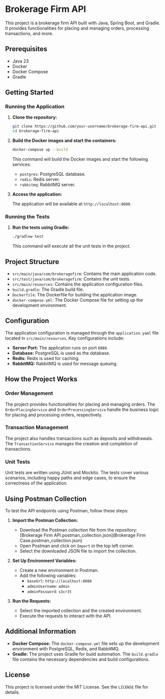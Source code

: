 # Brokerage Firm API

This project is a brokerage firm API built with Java, Spring Boot, and Gradle. It provides functionalities for placing and managing orders, processing transactions, and more.

## Prerequisites

- Java 23
- Docker
- Docker Compose
- Gradle

## Getting Started

### Running the Application

1. **Clone the repository:**

    ```sh
    git clone https://github.com/your-username/brokerage-firm-api.git
    cd brokerage-firm-api
    ```

2. **Build the Docker images and start the containers:**

    ```sh
    docker-compose up --build
    ```

   This command will build the Docker images and start the following services:
    - `postgres`: PostgreSQL database.
    - `redis`: Redis server.
    - `rabbitmq`: RabbitMQ server.

3. **Access the application:**

   The application will be available at `http://localhost:8080`.

### Running the Tests

1. **Run the tests using Gradle:**

    ```sh
    ./gradlew test
    ```

   This command will execute all the unit tests in the project.

## Project Structure

- `src/main/java/com/brokeragefirm`: Contains the main application code.
- `src/test/java/com/brokeragefirm`: Contains the unit tests.
- `src/main/resources`: Contains the application configuration files.
- `build.gradle`: The Gradle build file.
- `Dockerfile`: The Dockerfile for building the application image.
- `docker-compose.yml`: The Docker Compose file for setting up the development environment.

## Configuration

The application configuration is managed through the `application.yaml` file located in `src/main/resources`. Key configurations include:

- **Server Port:** The application runs on port `8080`.
- **Database:** PostgreSQL is used as the database.
- **Redis:** Redis is used for caching.
- **RabbitMQ:** RabbitMQ is used for message queuing.

## How the Project Works

### Order Management

The project provides functionalities for placing and managing orders. The `OrderPlacingService` and `OrderProcessingService` handle the business logic for placing and processing orders, respectively.

### Transaction Management

The project also handles transactions such as deposits and withdrawals. The `TransactionService` manages the creation and completion of transactions.

### Unit Tests

Unit tests are written using JUnit and Mockito. The tests cover various scenarios, including happy paths and edge cases, to ensure the correctness of the application.

## Using Postman Collection

To test the API endpoints using Postman, follow these steps:

1. **Import the Postman Collection:**

    - Download the Postman collection file from the repository: [Brokerage Firm API.postman_collection.json](Brokerage Firm Case.postman_collection.json)
    - Open Postman and click on `Import` in the top left corner.
    - Select the downloaded JSON file to import the collection.

2. **Set Up Environment Variables:**

    - Create a new environment in Postman.
    - Add the following variables:
        - `baseUrl`: `http://localhost:8080`
        - `adminUsername`: `admin`
        - `adminPassword`: `s3cr3t`

3. **Run the Requests:**

    - Select the imported collection and the created environment.
    - Execute the requests to interact with the API.

## Additional Information

- **Docker Compose:** The `docker-compose.yml` file sets up the development environment with PostgreSQL, Redis, and RabbitMQ.
- **Gradle:** The project uses Gradle for build automation. The `build.gradle` file contains the necessary dependencies and build configurations.

## License

This project is licensed under the MIT License. See the `LICENSE` file for details.
